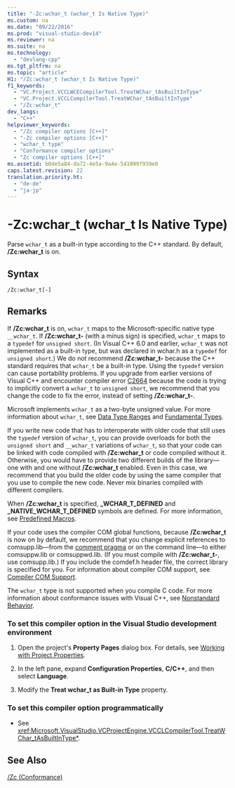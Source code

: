 ```yaml
---
title: "-Zc:wchar_t (wchar_t Is Native Type)"
ms.custom: na
ms.date: "09/22/2016"
ms.prod: "visual-studio-dev14"
ms.reviewer: na
ms.suite: na
ms.technology: 
  - "devlang-cpp"
ms.tgt_pltfrm: na
ms.topic: "article"
H1: "/Zc:wchar_t (wchar_t Is Native Type)"
f1_keywords: 
  - "VC.Project.VCCLWCECompilerTool.TreatWChar_tAsBuiltInType"
  - "VC.Project.VCCLCompilerTool.TreatWChar_tAsBuiltInType"
  - "/Zc:wchar_t"
dev_langs: 
  - "C++"
helpviewer_keywords: 
  - "/Zc compiler options [C++]"
  - "-Zc compiler options [C++]"
  - "wchar_t type"
  - "Conformance compiler options"
  - "Zc compiler options [C++]"
ms.assetid: b0de5a84-da72-4e5a-9a4e-541099f939e0
caps.latest.revision: 22
translation.priority.ht: 
  - "de-de"
  - "ja-jp"
---
```

# -Zc:wchar_t (wchar_t Is Native Type)
Parse `wchar_t` as a built-in type according to the C++ standard. By default, **/Zc:wchar_t** is on.  
  
## Syntax  
  
```  
/Zc:wchar_t[-]  
```  
  
## Remarks  
 If **/Zc:wchar_t** is on, `wchar_t` maps to the Microsoft-specific native type `__wchar_t`. If **/Zc:wchar_t-** (with a minus sign) is specified, `wchar_t` maps to a `typedef` for `unsigned short`. (In Visual C++ 6.0 and earlier, `wchar_t` was not implemented as a built-in type, but was declared in wchar.h as a `typedef` for `unsigned short`.) We do not recommend **/Zc:wchar_t-** because the C++ standard requires that `wchar_t` be a built-in type. Using the `typedef` version can cause portability problems. If you upgrade from earlier versions of Visual C++ and encounter compiler error [C2664](../vs140/compiler-error-c2664.md) because the code is trying to implicitly convert a `wchar_t` to `unsigned short`, we recommend that you change the code to fix the error, instead of setting **/Zc:wchar_t-**.  
  
 Microsoft implements `wchar_t` as a two-byte unsigned value. For more information about `wchar_t`, see [Data Type Ranges](../vs140/data-type-ranges.md) and [Fundamental Types](../vs140/fundamental-types---c---.md).  
  
 If you write new code that has to interoperate with older code that still uses the `typedef` version of `wchar_t`, you can provide overloads for both the `unsigned short` and `__wchar_t` variations of `wchar_t`, so that your code can be linked with code compiled with **/Zc:wchar_t** or code compiled without it. Otherwise, you would have to provide two different builds of the library—one with and one without **/Zc:wchar_t** enabled. Even in this case, we recommend that you build the older code by using the same compiler that you use to compile the new code. Never mix binaries compiled with different compilers.  
  
 When **/Zc:wchar_t** is specified, **_WCHAR_T_DEFINED** and **_NATIVE_WCHAR_T_DEFINED** symbols are defined. For more information, see [Predefined Macros](../vs140/predefined-macros.md).  
  
 If your code uses the compiler COM global functions, because **/Zc:wchar_t** is now on by default, we recommend that you change explicit references to comsupp.lib—from the [comment pragma](../vs140/comment--c-c---.md) or on the command line—to either comsuppw.lib or comsuppwd.lib. (If you must compile with **/Zc:wchar_t-**, use comsupp.lib.) If you include the comdef.h header file, the correct library is specified for you. For information about compiler COM support, see [Compiler COM Support](../vs140/compiler-com-support.md).  
  
 The `wchar_t` type is not supported when you compile C code. For more information about conformance issues with Visual C++, see [Nonstandard Behavior](../vs140/nonstandard-behavior.md).  
  
### To set this compiler option in the Visual Studio development environment  
  
1.  Open the project's **Property Pages** dialog box. For details, see [Working with Project Properties](../vs140/working-with-project-properties.md).  
  
2.  In the left pane, expand **Configuration Properties**, **C/C++**, and then select **Language**.  
  
3.  Modify the **Treat wchar_t as Built-in Type** property.  
  
### To set this compiler option programmatically  
  
-   See <xref:Microsoft.VisualStudio.VCProjectEngine.VCCLCompilerTool.TreatWChar_tAsBuiltInType*>.  
  
## See Also  
 [/Zc (Conformance)](../vs140/-zc--conformance-.md)
